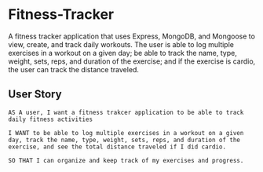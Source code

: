 # Fitness-Tracker
A fitness tracker application that uses Express, MongoDB, and Mongoose to view, create, and track daily workouts. The user is able to log multiple exercises in a workout on a given day; be able to track the name, type, weight, sets, reps, and duration of the exercise; and if the exercise is cardio, the user can track the distance traveled.

## User Story
```
AS A user, I want a fitness trakcer application to be able to track daily fitness activities

I WANT to be able to log multiple exercises in a workout on a given day, track the name, type, weight, sets, reps, and duration of the exercise, and see the total distance traveled if I did cardio.

SO THAT I can organize and keep track of my exercises and progress.
```
